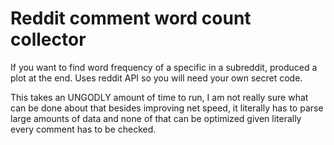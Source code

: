 # Reddit comment word count collector

If you want to find word frequency of a specific in a subreddit, produced a plot at the end. Uses reddit API so you will need your own secret code.

This takes an UNGODLY amount of time to run, I am not really sure what can be done about that besides improving net speed, it literally has to parse large amounts of data and none of that can be optimized given literally every comment has to be checked. 
